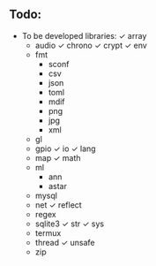 Todo:
---

- To be developed libraries:
    ✓ array
    * audio
    ✓ chrono
    ✓ crypt
    ✓ env
    * fmt
        - sconf
        - csv
        - json
        - toml
        - mdif
        - png
        - jpg
        - xml
    * gl
    * gpio
    ✓ io
    ✓ lang
    * map
    ✓ math
    * ml
        - ann
        - astar
    * mysql
    * net
    ✓ reflect
    * regex
    * sqlite3
    ✓ str
    ✓ sys
    * termux
    * thread
    ✓ unsafe
    * zip

